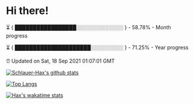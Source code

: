 # Hi there!

⏳ { █████████████████░░░░░░░░░░░░░ } - 58.78% - Month progress

⏳ { █████████████████████░░░░░░░░░ } - 71.25% - Year progress

⏰ Updated on Sat, 18 Sep 2021 01:07:01 GMT


[![Schlauer-Hax's github stats](https://github-readme-stats.vercel.app/api?username=Schlauer-Hax&show_icons=true&theme=dark&count_private=true)](https://github.com/Schlauer-Hax)


[![Top Langs](https://github-readme-stats.vercel.app/api/top-langs/?username=Schlauer-Hax&layout=compact&theme=dark)](https://github.com/Schlauer-Hax?tab=repositories)


[![Hax's wakatime stats](https://github-readme-stats.vercel.app/api/wakatime?username=Hax&theme=dark)](https://wakatime.com/@Hax)

